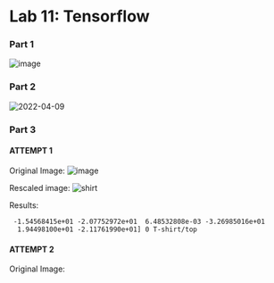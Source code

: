 # Lab 11: Tensorflow

### Part 1
![image](https://user-images.githubusercontent.com/86938356/162546836-577d4c26-d905-4698-aa87-3c3c2b48d6f0.png)

### Part 2
![2022-04-09](https://user-images.githubusercontent.com/86938356/162585329-4423ff63-ba5e-45a6-b94d-743811baa1ae.png)

### Part 3
#### ATTEMPT 1
Original Image:
![image](https://user-images.githubusercontent.com/86938356/162587654-eb6fc98b-2e6e-4f2e-a7dd-cb9ec0adf429.png)

Rescaled image:
![shirt](https://user-images.githubusercontent.com/86938356/162587662-913dd917-8e00-40bc-9908-9089fa1072bc.png)

Results:
```[-1.49114394e+00 -3.83278656e+00 -1.00242405e+01 -3.98551798e+00
 -1.54568415e+01 -2.07752972e+01  6.48532808e-03 -3.26985016e+01
  1.94498100e+01 -2.11761990e+01] 0 T-shirt/top
```
#### ATTEMPT 2
Original Image:

